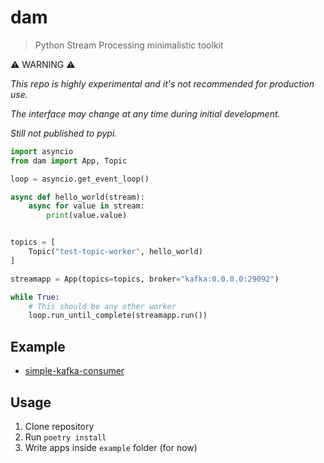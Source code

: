 # dam

> Python Stream Processing minimalistic toolkit

:warning: WARNING :warning:

_This repo is highly experimental and it's not recommended for production use._

_The interface may change at any time during initial development._

_Still not published to pypi._

```python
import asyncio
from dam import App, Topic

loop = asyncio.get_event_loop()

async def hello_world(stream):
    async for value in stream:
        print(value.value)


topics = [
    Topic("test-topic-worker", hello_world)
]

streamapp = App(topics=topics, broker="kafka:0.0.0.0:29092")

while True:
    # This should be any other worker
    loop.run_until_complete(streamapp.run())
```

## Example

- [simple-kafka-consumer](example/simple-kafka-consumer)

## Usage

1. Clone repository
2. Run `poetry install`
3. Write apps inside `example` folder (for now)
